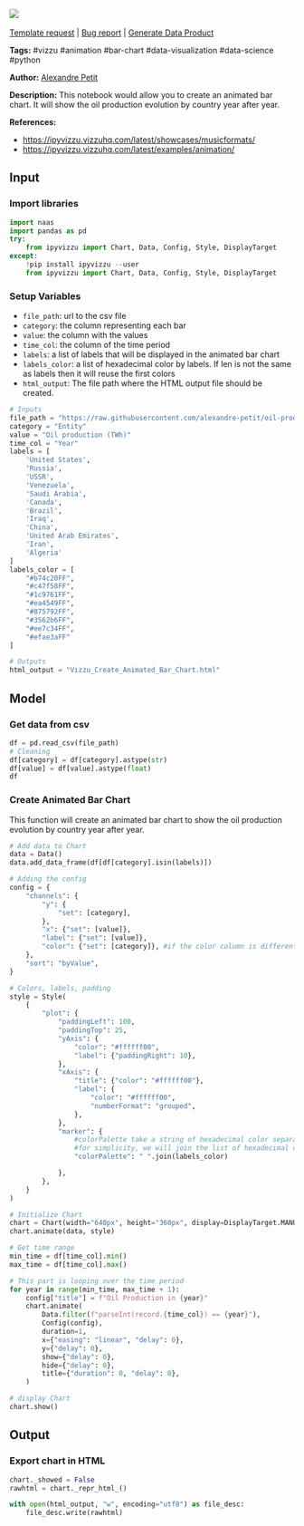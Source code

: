 <a href="https://app.naas.ai/user-redirect/naas/downloader?url=https://raw.githubusercontent.com/jupyter-naas/awesome-notebooks/master/Vizzu/Vizzu_Create_Animated_Bar_Chart.ipynb" target="_parent"><img src="https://naasai-public.s3.eu-west-3.amazonaws.com/Open_in_Naas_Lab.svg"/></a><br><br><a href="https://github.com/jupyter-naas/awesome-notebooks/issues/new?assignees=&labels=&template=template-request.md&title=Tool+-+Action+of+the+notebook+">Template request</a> | <a href="https://github.com/jupyter-naas/awesome-notebooks/issues/new?assignees=&labels=bug&template=bug_report.md&title=Vizzu+-+Create+Animated+Bar+Chart:+Error+short+description">Bug report</a> | <a href="https://app.naas.ai/user-redirect/naas/downloader?url=https://raw.githubusercontent.com/jupyter-naas/awesome-notebooks/master/Naas/Naas_Start_data_product.ipynb" target="_parent">Generate Data Product</a>

**Tags:** #vizzu #animation #bar-chart #data-visualization #data-science #python

**Author:** [Alexandre Petit](https://www.linkedin.com/in/alexandre-petit-24a87a219/)

**Description:** This notebook would allow you to create an animated bar chart. It will show the oil production evolution by country year after year.

**References:**
- https://ipyvizzu.vizzuhq.com/latest/showcases/musicformats/
- https://ipyvizzu.vizzuhq.com/latest/examples/animation/

## Input

### Import libraries


```python
import naas
import pandas as pd
try:
    from ipyvizzu import Chart, Data, Config, Style, DisplayTarget
except:
    !pip install ipyvizzu --user
    from ipyvizzu import Chart, Data, Config, Style, DisplayTarget
```

### Setup Variables
- `file_path`: url to the csv file
- `category`: the column representing each bar
- `value`: the column with the values 
- `time_col`: the column of the time period
- `labels`: a list of labels that will be displayed in the animated bar chart
- `labels_color`: a list of hexadecimal color by labels. If len is not the same as labels then it will reuse the first colors
- `html_output`: The file path where the HTML output file should be created.


```python
# Inputs
file_path = "https://raw.githubusercontent.com/alexandre-petit/oil-production/main/oil-production-by-country.csv"
category = "Entity"
value = "Oil production (TWh)"
time_col = "Year"
labels = [
    'United States',
    'Russia',
    'USSR',
    'Venezuela',
    'Saudi Arabia',
    'Canada',
    'Brazil',
    'Iraq',
    'China',
    'United Arab Emirates',
    'Iran',
    'Algeria'
]
labels_color = [
    "#b74c20FF",
    "#c47f58FF",
    "#1c9761FF",
    "#ea4549FF", 
    "#875792FF",
    "#3562b6FF",
    "#ee7c34FF",
    "#efae3aFF"
]

# Outputs
html_output = "Vizzu_Create_Animated_Bar_Chart.html"
```

## Model

### Get data from csv


```python
df = pd.read_csv(file_path)
# Cleaning
df[category] = df[category].astype(str)
df[value] = df[value].astype(float)
df
```

### Create Animated Bar Chart

This function will create an animated bar chart to show the oil production evolution by country year after year.


```python
# Add data to Chart
data = Data()
data.add_data_frame(df[df[category].isin(labels)])

# Adding the config
config = {
    "channels": {
        "y": {
            "set": [category],
        },
        "x": {"set": [value]},
        "label": {"set": [value]},
        "color": {"set": [category]}, #if the color column is different than y column, both columns needs to be passed as a parameter for y
    },
    "sort": "byValue",
}

# Colors, labels, padding
style = Style(
    {
        "plot": {
            "paddingLeft": 100,
            "paddingTop": 25,
            "yAxis": {
                "color": "#ffffff00",
                "label": {"paddingRight": 10},
            },
            "xAxis": {
                "title": {"color": "#ffffff00"},
                "label": {
                    "color": "#ffffff00",
                    "numberFormat": "grouped",
                },
            },
            "marker": {
                #colorPalette take a string of hexadecimal color separated by a whitespace
                #for simplicity, we will join the list of hexadecimal color defined before
                "colorPalette": " ".join(labels_color)

            },
        },
    }
)

# Initialize Chart
chart = Chart(width="640px", height="360px", display=DisplayTarget.MANUAL)
chart.animate(data, style)

# Get time range
min_time = df[time_col].min()
max_time = df[time_col].max()

# This part is looping over the time period
for year in range(min_time, max_time + 1):
    config["title"] = f"Oil Production in {year}"
    chart.animate(
        Data.filter(f"parseInt(record.{time_col}) == {year}"),
        Config(config),
        duration=1,
        x={"easing": "linear", "delay": 0},
        y={"delay": 0},
        show={"delay": 0},
        hide={"delay": 0},
        title={"duration": 0, "delay": 0},
    )

# display Chart
chart.show()
```

## Output

### Export chart in HTML


```python
chart._showed = False
rawhtml = chart._repr_html_()

with open(html_output, "w", encoding="utf8") as file_desc:
    file_desc.write(rawhtml)
```

 

